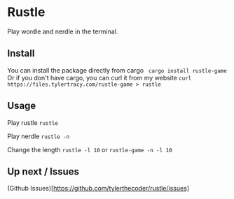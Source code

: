 # Rustle

Play wordle and nerdle in the terminal.

## Install

You can install the package directly from cargo
` cargo install rustle-game`
Or if you don't have cargo, you can curl it from my website
`curl https://files.tylertracy.com/rustle-game > rustle`

## Usage

Play rustle
`rustle`

Play nerdle
`rustle -n`

Change the length
`rustle -l 10` or `rustle-game -n -l 10`

## Up next / Issues

(Github Issues)[https://github.com/tylerthecoder/rustle/issues]

